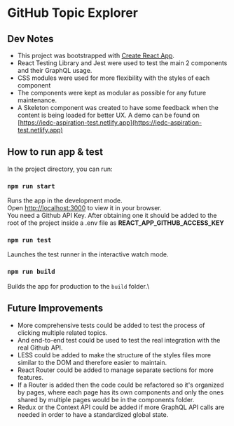 # GitHub Topic Explorer

## Dev Notes
- This project was bootstrapped with [Create React App](https://github.com/facebook/create-react-app).
- React Testing Library and Jest were used to test the main 2 components and their GraphQL usage.
- CSS modules were used for more flexibility with the styles of each component
- The components were kept as modular as possible for any future maintenance.
- A Skeleton component was created to have some feedback when the content is being loaded for better UX.
A demo can be found on [https://iedc-aspiration-test.netlify.app](https://iedc-aspiration-test.netlify.app)

## How to run app & test

In the project directory, you can run:

### `npm run start`

Runs the app in the development mode.\
Open [http://localhost:3000](http://localhost:3000) to view it in your browser.\
You need a Github API Key. After obtaining one it should be added to the root of the project inside a .env file as **REACT_APP_GITHUB_ACCESS_KEY**

### `npm run test`

Launches the test runner in the interactive watch mode.

### `npm run build`

Builds the app for production to the `build` folder.\

## Future Improvements

- More comprehensive tests could be added to test the process of clicking multiple related topics.
- And end-to-end test could be used to test the real integration with the real Github API.
- LESS could be added to make the structure of the styles files more similar to the DOM and therefore easier to maintain.
- React Router could be added to manage separate sections for more features.
- If a Router is added then the code could be refactored so it's organized by pages, where each page has its own components and only the ones shared by multiple pages would be in the components folder.
- Redux or the Context API could be added if more GraphQL API calls are needed in order to have a standardized global state.
